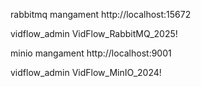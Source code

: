 rabbitmq mangament
http://localhost:15672

vidflow_admin
VidFlow_RabbitMQ_2025!

minio mangament
http://localhost:9001

vidflow_admin
VidFlow_MinIO_2024!
